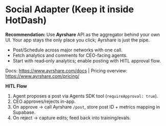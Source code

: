# Social Adapter (Keep it inside HotDash)

**Recommendation:** Use **Ayrshare** API as the aggregator behind your own UI. Your app stays the only place you click; Ayrshare is just the pipe.

- Post/Schedule across major networks with one call.
- Fetch analytics and comments for CEO-facing agents.
- Start with read‑only analytics; enable posting with HITL approval flow.

Docs: https://www.ayrshare.com/docs  | Pricing overview: https://www.ayrshare.com/pricing/

**HITL Flow**
1) Agent proposes a post via Agents SDK tool (`requireApproval: true`).
2) CEO approves/rejects in-app.
3) On approve → call Ayrshare `/post`, store post ID + metrics mapping in Supabase.
4) On reject → capture edits; feed back into training/evals.
